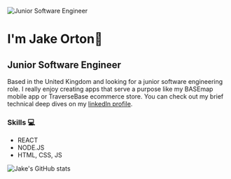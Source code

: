 ![Junior Software Engineer](https://media.licdn.com/dms/image/D4E16AQHuyY2y0eOXSA/profile-displaybackgroundimage-shrink_350_1400/0/1706447561978?e=1712793600&v=beta&t=5JcZRiMOfyDHrJLyNLLTFzFFZZb5sp_6yFe5gtvbjok)

# I'm Jake Orton👋
## Junior Software Engineer
Based in the United Kingdom and looking for a junior software engineering role. I really enjoy creating apps that serve a purpose like my BASEmap mobile app or TraverseBase ecommerce store. You can check out my brief technical deep dives on my [linkedIn profile](https://linkedin.com/in/jake-orton/).

### Skills 💻
* REACT
* NODE.JS
* HTML, CSS, JS

![Jake's GitHub stats](https://github-readme-stats.vercel.app/api?username=jxkeorton&theme=dark&show_icons=true)
